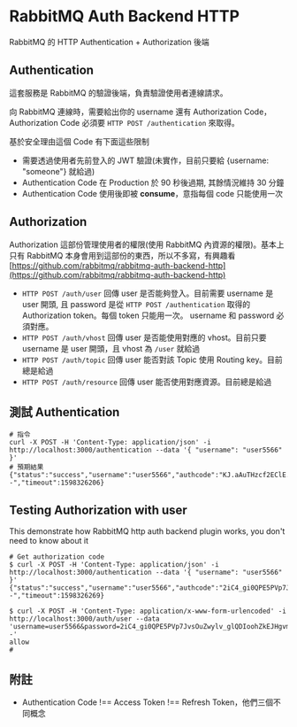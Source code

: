 # RabbitMQ Auth Backend HTTP

RabbitMQ 的 HTTP Authentication + Authorization 後端

## Authentication

這套服務是 RabbitMQ 的驗證後端，負責驗證使用者連線請求。

向 RabbitMQ 連線時，需要給出你的 username 還有 Authorization Code， Authorization Code 必須要 `HTTP POST /authentication` 來取得。

基於安全理由這個 Code 有下面這些限制

- 需要透過使用者先前登入的 JWT 驗證(未實作，目前只要給 {username: "someone"} 就給過)
- Authentication Code 在 Production 於 90 秒後過期, 其餘情況維持 30 分鐘
- Authentication Code 使用後即被 **consume**，意指每個 code 只能使用一次

## Authorization

Authorization 這部份管理使用者的權限(使用 RabbitMQ 內資源的權限)。基本上只有 RabbitMQ 本身會用到這部份的東西，所以不多寫，有興趣看
[https://github.com/rabbitmq/rabbitmq-auth-backend-http](https://github.com/rabbitmq/rabbitmq-auth-backend-http)

- `HTTP POST /auth/user` 回傳 user 是否能夠登入。目前需要 username 是 user 開頭, 且 password 是從 `HTTP POST /authentication` 取得的 Authorization token。每個 token 只能用一次。 username 和 password 必須對應。
- `HTTP POST /auth/vhost` 回傳 user 是否能使用對應的 vhost。目前只要 username 是 user 開頭，且 vhost 為 `/user` 就給過
- `HTTP POST /auth/topic` 回傳 user 能否對該 Topic 使用 Routing key。目前總是給過
- `HTTP POST /auth/resource` 回傳 user 能否使用對應資源。目前總是給過

## 測試 Authentication

```
# 指令
curl -X POST -H 'Content-Type: application/json' -i http://localhost:3000/authentication --data '{ "username": "user5566" }'
# 預期結果
{"status":"success","username":"user5566","authcode":"KJ.aAuTHzcf2EClE.yDUtGnQLDiUUXRzNymf1f3o6cF7Zg1FK6UfaRAgjV1d8iup.69axj4ryxmKH_4gU8zwXA--","timeout":1598326206}
```

## Testing Authorization with user

This demonstrate how RabbitMQ http auth backend plugin works, you don't need to know about it

```
# Get authorization code
$ curl -X POST -H 'Content-Type: application/json' -i http://localhost:3000/authentication --data '{ "username": "user5566" }'
{"status":"success","username":"user5566","authcode":"2iC4_gi0QPE5PVp7JvsOuZwylv_glQDIoohZkEJHgvmF_cZHkbfrk.xZ.D1XWIhynCjwzsYA_r1eqaaP0GGEag--","timeout":1598326269}

$ curl -X POST -H 'Content-Type: application/x-www-form-urlencoded' -i http://localhost:3000/auth/user --data 'username=user5566&password=2iC4_gi0QPE5PVp7JvsOuZwylv_glQDIoohZkEJHgvmF_cZHkbfrk.xZ.D1XWIhynCjwzsYA_r1eqaaP0GGEag--'
allow
#
```

## 附註

- Authentication Code !== Access Token !== Refresh Token，他們三個不同概念

```

```

